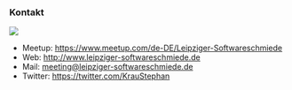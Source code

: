 ### Kontakt

![](https://i.imgur.com/WCZtRYI.jpg)
 
+ Meetup:  https://www.meetup.com/de-DE/Leipziger-Softwareschmiede  
+ Web: http://www.leipziger-softwareschmiede.de      
+ Mail: meeting@leipziger-softwareschmiede.de  
+ Twitter: https://twitter.com/KrauStephan

